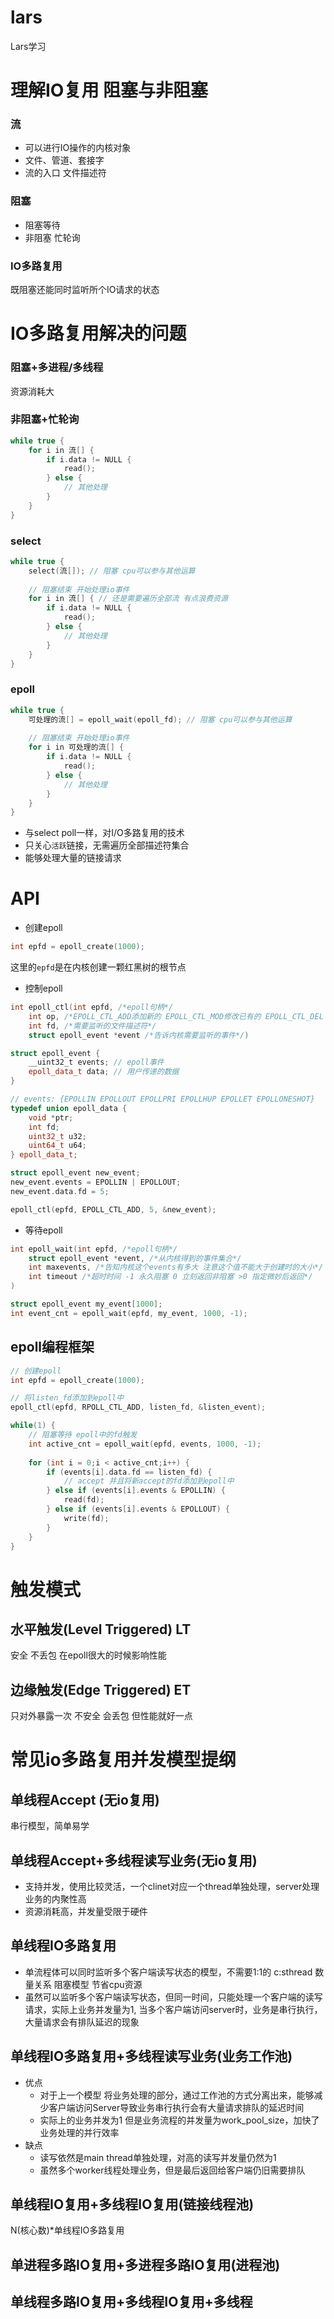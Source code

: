 # lars
Lars学习

# 理解IO复用 阻塞与非阻塞

### 流
- 可以进行IO操作的内核对象
- 文件、管道、套接字
- 流的入口 文件描述符

### 阻塞
- 阻塞等待
- 非阻塞 忙轮询

### IO多路复用
既阻塞还能同时监听所个IO请求的状态

# IO多路复用解决的问题

### 阻塞+多进程/多线程
资源消耗大

### 非阻塞+忙轮询

``` c++
while true {
    for i in 流[] {
        if i.data != NULL {
            read();
        } else {
            // 其他处理
        }
    }
}
```

### select

``` c++
while true {
    select(流[]); // 阻塞 cpu可以参与其他运算
    
    // 阻塞结束 开始处理io事件
    for i in 流[] { // 还是需要遍历全部流 有点浪费资源
        if i.data != NULL {
            read();
        } else {
            // 其他处理
        }
    }
}
```

### epoll

``` c++
while true {
    可处理的流[] = epoll_wait(epoll_fd); // 阻塞 cpu可以参与其他运算
    
    // 阻塞结束 开始处理io事件
    for i in 可处理的流[] {
        if i.data != NULL {
            read();
        } else {
            // 其他处理
        }
    }
}
```

- 与select poll一样，对I/O多路复用的技术
- 只关心`活跃`链接，无需遍历全部描述符集合
- 能够处理大量的链接请求

# API
- 创建epoll

``` c++
int epfd = epoll_create(1000);
```

这里的`epfd`是在内核创建一颗红黑树的根节点

- 控制epoll

``` c++
int epoll_ctl(int epfd, /*epoll句柄*/
    int op, /*EPOLL_CTL_ADD添加新的 EPOLL_CTL_MOD修改已有的 EPOLL_CTL_DEL epfd删除一个fd*/
    int fd, /*需要监听的文件描述符*/
    struct epoll_event *event /*告诉内核需要监听的事件*/)
```

``` c++
struct epoll_event {
    __uint32_t events; // epoll事件
    epoll_data_t data; // 用户传递的数据
}

// events: {EPOLLIN EPOLLOUT EPOLLPRI EPOLLHUP EPOLLET EPOLLONESHOT}
typedef union epoll_data {
    void *ptr;
    int fd;
    uint32_t u32;
    uint64_t u64;
} epoll_data_t;

```

``` c++
struct epoll_event new_event;
new_event.events = EPOLLIN | EPOLLOUT;
new_event.data.fd = 5;

epoll_ctl(epfd, EPOLL_CTL_ADD, 5, &new_event);
```

- 等待epoll

``` c++
int epoll_wait(int epfd, /*epoll句柄*/
    struct epoll_event *event, /*从内核得到的事件集合*/
    int maxevents, /*告知内核这个events有多大 注意这个值不能大于创建时的大小*/
    int timeout /*超时时间 -1 永久阻塞 0 立刻返回非阻塞 >0 指定微妙后返回*/
)
```

``` c++
struct epoll_event my_event[1000];
int event_cnt = epoll_wait(epfd, my_event, 1000, -1);
```

## epoll编程框架

``` c++
// 创建epoll
int epfd = epoll_create(1000);

// 将listen_fd添加到epoll中
epoll_ctl(epfd, RPOLL_CTL_ADD, listen_fd, &listen_event);

while(1) {
    // 阻塞等待 epoll中的fd触发
    int active_cnt = epoll_wait(epfd, events, 1000, -1);
    
    for (int i = 0;i < active_cnt;i++) {
        if (events[i].data.fd == listen_fd) {
            // accept 并且将新accept的fd添加到epoll中
        } else if (events[i].events & EPOLLIN) {
            read(fd);
        } else if (events[i].events & EPOLLOUT) {
            write(fd);
        }
    }
}

```


# 触发模式
## 水平触发(Level Triggered) LT
安全 不丢包 在epoll很大的时候影响性能

## 边缘触发(Edge Triggered) ET
只对外暴露一次 不安全 会丢包 但性能就好一点

# 常见io多路复用并发模型提纲

## 单线程Accept (无io复用)
串行模型，简单易学


## 单线程Accept+多线程读写业务(无io复用)
- 支持并发，使用比较灵活，一个clinet对应一个thread单独处理，server处理业务的内聚性高
- 资源消耗高，并发量受限于硬件


## 单线程IO多路复用
- 单流程体可以同时监听多个客户端读写状态的模型，不需要1:1的 c:sthread 数量关系 阻塞模型 节省cpu资源
- 虽然可以监听多个客户端读写状态，但同一时间，只能处理一个客户端的读写请求，实际上业务并发量为1,
当多个客户端访问server时，业务是串行执行，大量请求会有排队延迟的现象

## 单线程IO多路复用+多线程读写业务(业务工作池)
- 优点
  - 对于上一个模型 将业务处理的部分，通过工作池的方式分离出来，能够减少客户端访问Server导致业务串行执行会有大量请求排队的延迟时间
  - 实际上的业务并发为1 但是业务流程的并发量为work_pool_size，加快了业务处理的并行效率
- 缺点
  - 读写依然是main thread单独处理，对高的读写并发量仍然为1
  - 虽然多个worker线程处理业务，但是最后返回给客户端仍旧需要排队


## 单线程IO复用+多线程IO复用(链接线程池)
N(核心数)*单线程IO多路复用

## 单进程多路IO复用+多进程多路IO复用(进程池)


## 单线程多路IO复用+多线程IO复用+多线程

